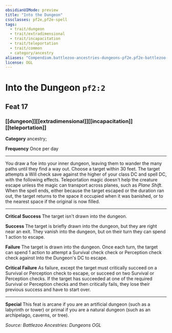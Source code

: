 ```yaml
---
obsidianUIMode: preview
title: "Into the Dungeon"
cssclasses: pf2e,pf2e-spell
tags:
  - trait/dungeon
  - trait/extradimensional
  - trait/incapacitation
  - trait/teleportation
  - trait/common
  - category/ancestry
aliases: "Compendium.battlezoo-ancestries-dungeons-pf2e.pf2e-battlezoo-dungeon-feats.Item.1fLbS2QDGoLyEIuT"
license: OGL
---
```

# Into the Dungeon `pf2:2`
## Feat 17
### [[dungeon]][[extradimensional]][[incapacitation]][[teleportation]]

**Category** ancestry; 




**Frequency** Once per day

* * *

You draw a foe into your inner dungeon, leaving them to wander the many paths until they find a way out. Choose a target within 30 feet. The target attempts a Will check save against the higher of your class DC and spell DC, with the following effects. Teleportation magic doesn't help the creature escape unless the magic can transport across planes, such as _Plane Shift_. When the spell ends, either because the target escaped or the duration ran out, the target returns to the space it occupied when it was banished, or to the nearest space if the original is now filled.

* * *

**Critical Success** The target isn't drawn into the dungeon.

**Success** The target is briefly drawn into the dungeon, but they are right near an exit. They vanish into the dungeon, but on their turn they can spend 1 action to escape.

**Failure** The target is drawn into the dungeon. Once each turn, the target can spend 1 action to attempt a Survival check check or Perception check check against Into the Dungeon's DC to escape.

**Critical Failure** As failure, except the target must critically succeed on a Survival or Perception check to escape, or succeed on two Survival or Perception checks. If the target has succeeded at one of the required Survival or Perception checks and then critically fails, they lose their previous success and have to start over.

* * *

**Special** This feat is arcane if you are an artificial dungeon (such as a labyrinth or tower) or primal if you are a natural dungeon (such as an archipelago, caverns, or tree).

*Source: Battlezoo Ancestries: Dungeons*
*OGL*